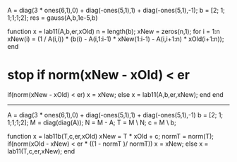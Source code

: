 
A = diag(3 * ones(6,1),0) +  diag(-ones(5,1),1) +  diag(-ones(5,1),-1);
b = [2; 1; 1;1;1;2];
res = gauss(A,b,1e-5,b)


function x = lab11(A,b,er,xOld)
  n = length(b);
  xNew = zeros(n,1);
  for i = 1:n
   xNew(i) = (1 / A(i,i)) * (b(i) - A(i,1:i-1) * xNew(1:i-1) - A(i,i+1:n) * xOld(i+1:n)); 
  end
  # stop if norm(xNew - xOld) < er
  if(norm(xNew - xOld) < er)
    x = xNew;
  else
    x = lab11(A,b,er,xNew);
  end
end


-------------------------------------------------------------------------------


A = diag(3 * ones(6,1),0) +  diag(-ones(5,1),1) +  diag(-ones(5,1),-1)
b = [2; 1; 1;1;1;2];
M = diag(diag(A));
N = M - A;
T = M \ N;
c = M \ b;

function x = lab11b(T,c,er,xOld)
  xNew = T * xOld + c;
  normT = norm(T);
  if(norm(xOld - xNew) < er * ((1 - normT )/ normT))
    x = xNew;
  else
    x = lab11(T,c,er,xNew);
 end

